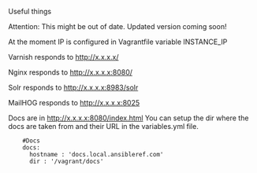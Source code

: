 Useful things

Attention: This might be out of date. Updated version coming soon!

At the moment IP is configured in
  Vagrantfile
    variable INSTANCE_IP

Varnish responds to
  http://x.x.x.x/

Nginx responds to
  http://x.x.x.x:8080/

Solr responds to
  http://x.x.x.x:8983/solr

MailHOG responds to
  http://x.x.x.x:8025

Docs are in
        http://x.x.x.x:8080/index.html
        You can setup the dir where the docs are taken from and their URL in the
        variables.yml file.

        #Docs
        docs:
          hostname : 'docs.local.ansibleref.com'
          dir : '/vagrant/docs'
